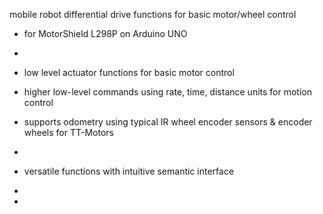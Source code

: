 
mobile robot differential drive functions for basic motor/wheel control
 * for MotorShield L298P on Arduino UNO
 * 
 * low level actuator functions for basic motor control 
 * higher low-level commands using  rate, time, distance units for motion control 
 * supports odometry using typical IR wheel encoder sensors & encoder wheels for TT-Motors 
 * 
 * versatile functions with intuitive semantic interface 
 * 
 
 * 
